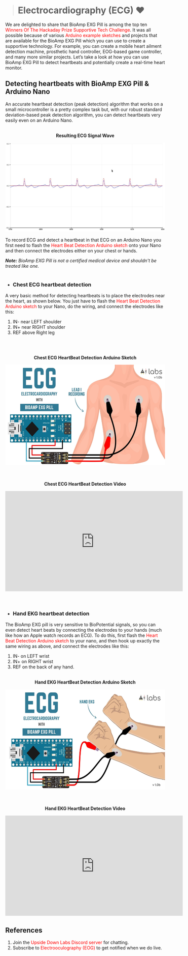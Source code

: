 ># Electrocardiography (ECG) &#10084;

We are delighted to share that BioAmp EXG Pill is among the top ten <a href="https://hackaday.com/2021/08/31/ten-winners-of-the-hackaday-prize-supportive-tech-challenge/" style="color: red; text-decoration: none;">Winners Of The Hackaday Prize Supportive Tech Challenge</a>. It was all possible because of various <a href="https://github.com/upsidedownlabs/BioAmp-EXG-Pill/tree/main/software" style="color: Red; text-decoration: none;"> Arduino example sketches</a>  and projects that are available for the BioAmp EXG Pill which you can use to create a supportive technology. For example, you can create a mobile heart ailment detection machine, prosthetic hand controller, EOG-based game controller, and many more similar projects. Let’s take a look at how you can use BioAmp EXG Pill to detect heartbeats and potentially create a real-time heart monitor.

## Detecting heartbeats with BioAmp EXG Pill & Arduino Nano

An accurate heartbeat detection (peak detection) algorithm that works on a small microcontroller is a pretty complex task but, with our robust standard deviation-based peak detection algorithm, you can detect heartbeats very easily even on an Arduino Nano.
<br></br>
<p style="text-align: center;"> <b> Resulting ECG Signal Wave </b></p>
<div style="text-align:center;">
<img src="images/ECG/bioamp-exg-pill-electrocardiography-wave.jpg" alt=" sketch" style="height: 280px; width:560px;"/>
</div>


 
To record ECG and detect a heartbeat in that ECG on an Arduino Nano you first need to flash the <a href="https://github.com/upsidedownlabs/BioAmp-EXG-Pill/blob/main/software/HeartBeatDetection/HeartBeatDetection.ino" style="color: Red; text-decoration: none;"> Heart Beat Detection Arduino sketch </a> onto your Nano and then connect the electrodes either on your chest or hands.  

_**Note:** BioAmp EXG Pill is not a certified medical device and shouldn't be treated like one._
<br>
</br>

- ### Chest ECG heartbeat detection

A very basic method for detecting heartbeats is to place the electrodes near the heart, as shown below. You just have to flash the <a href="https://github.com/upsidedownlabs/BioAmp-EXG-Pill/blob/main/software/HeartBeatDetection/HeartBeatDetection.ino" style="color: Red; text-decoration: none;"> Heart Beat Detection Arduino sketch </a>  to your Nano, do the wiring, and connect the electrodes like this:

1. IN- near LEFT shoulder
2. IN+ near RIGHT shoulder
3. REF above Right leg
<br>
</br>

<p style="text-align: center;"> <b> Chest ECG HeartBeat Detection Arduino Sketch </b></p>
<div style="text-align:center;">
<img src=" images/ECG/bioamp-exg-pill-electrocardiography-lead1.jpg" alt="ECG" style="height: 315px; width:560px;"/>
</div>
<br>
</br>
<p style="text-align: center;"> <b> Chest ECG HeartBeat Detection Video </b></p>
<div style="text-align:center;">
<iframe width="560" height="315" src="https://www.youtube.com/embed/jNXJoB72sxU" title="YouTube video player" frameborder="0" allow="accelerometer; autoplay; clipboard-write; encrypted-media; gyroscope; picture-in-picture" allowfullscreen ></iframe>
</div>
<br> </br>

- ### Hand EKG heartbeat detection

The BioAmp EXG pill is very sensitive to BioPotential signals, so you can even detect heart beats by connecting the electrodes to your hands (much like how an Apple watch records an ECG). To do this, first flash the <a href="https://github.com/upsidedownlabs/BioAmp-EXG-Pill/blob/main/software/HeartBeatDetection/HeartBeatDetection.ino" style="color: Red; text-decoration: none;"> Heart Beat Detection Arduino sketch </a> to your nano, and then hook up exactly the same wiring as above, and connect the electrodes like this:

1. IN- on LEFT wrist
2. IN+ on RIGHT wrist
3. REF on the back of any hand.
<br></br>

<p style="text-align: center;"> <b> Hand EKG HeartBeat Detection Arduino Sketch </b></p>
<div style="text-align:center;">
<img src=" images/ECG/bioamp-exg-pill-electrocardiography-hand.jpg " alt="sketch" style="height: 315px; width:560px;"/>
</div>
<br></br>
<p style="text-align: center;"> <b> Hand EKG HeartBeat Detection Video</b></p>
<div style="text-align:center;">
<iframe width="560" height="315" src="https://www.youtube.com/embed/5rHjvKB7c1o" title="YouTube video player" frameborder="0" allow="accelerometer; autoplay; clipboard-write; encrypted-media; gyroscope; picture-in-picture" allowfullscreen></iframe>
</div>

## References

1. Join the <a href="https://discord.gg/6aNknuBkfN" style="color: Red; text-decoration: none;">Upside Down Labs Discord server</a>  for chatting.
2. Subscribe to <a href="https://en.wikipedia.org/wiki/Electrooculography" style="color: Red; text-decoration: none;"> Electrooculography (EOG)</a>  to get notified when we do live.


